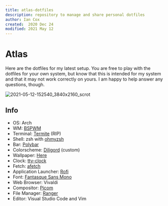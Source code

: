 ```yaml
---
title: atlas-dotfiles
description: repository to manage and share personal dotfiles
author: Ian Cox
created:  2020 Dec 24
modified: 2021 May 12
---
```


# Atlas

Here are the dotfiles for my latest setup. You are free to play with the dotfiles for your own system, but know that this is intended for my system and that it may not work correctly on yours. I am happy to help answer any questions, though.

![2021-05-12-152540_3840x2160_scrot](https://user-images.githubusercontent.com/30437001/118039414-edd91e80-b335-11eb-8b52-eac59b347582.png)

## Info

- OS: Arch
- WM: [BSPWM](https://github.com/baskerville/bspwm)
- Terminal: [Termite](https://github.com/thestinger/termite/) (RIP)
- Shell: zsh with [ohmyzsh](https://github.com/ohmyzsh/ohmyzsh)
- Bar: [Polybar](https://github.com/polybar/polybar)
- Colorscheme: [Diligord](https://github.com/Aerdian/diligord) (custom)
- Wallpaper: [Here](https://wall.alphacoders.com/big.php?i=699273)
- Clock: [tty-clock](https://github.com/xorg62/tty-clock)
- Fetch: [afetch](https://github.com/13-CF/afetch)
- Application Launcher: [Rofi](https://github.com/davatorium/rofi)
- Font: [Fantasque Sans Mono](https://github.com/belluzj/fantasque-sans)
- Web Browser: Vivaldi
- Compositor: [Picom](https://github.com/yshui/picom)
- File Manager: [Ranger](https://github.com/ranger/ranger)
- Editor: Visual Studio Code and Vim

